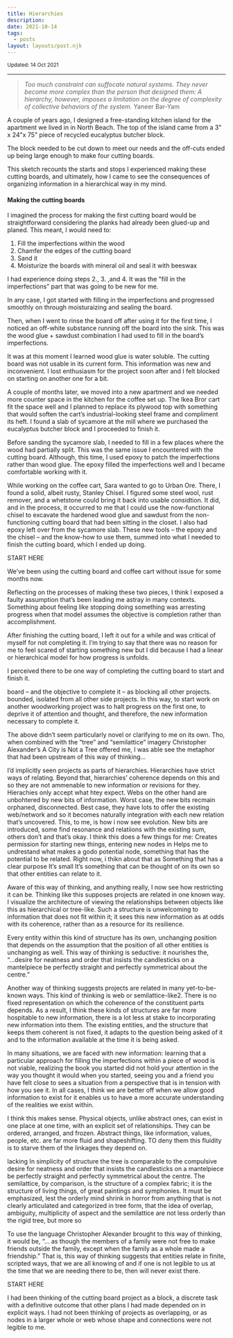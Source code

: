 ```yaml
---
title: Hierarchies
description: 
date: 2021-10-14
tags:
  - posts
layout: layouts/post.njk
---
```


<small>Updated: 14 Oct 2021</small><br>

---
> _Too much constraint can suffocate natural systems. They never become more complex than the person that designed them: A hierarchy, however, imposes a limitation on the degree of complexity of collective behaviors of the system._  Yaneer Bar-Yam

A couple of years ago, I designed a free-standing kitchen island for the apartment we lived in in North Beach. The top of the island came from a 3" x 24"x 75" piece of recycled eucalyptus butcher block.

The block needed to be cut down to meet our needs and the off-cuts ended up being large enough to make four cutting boards. 

This sketch recounts the starts and stops I experienced making these cutting boards, and ultimately, how I came to see the consequences of organizing information in a hierarchical way in my mind.


#### Making the cutting boards
I imagined the process for making the first cutting board would be straightforward considering the planks had already been glued-up and planed. This meant, I would need to:
1. Fill the imperfections within the wood
2. Chamfer the edges of the cutting board
3. Sand it 
4. Moisturize the boards with mineral oil and seal it with beeswax

I had experience doing steps 2., 3. ,and 4. It was the "fill in the imperfections” part that was going to be new for me.

In any case, I got started with filling in the imperfections and progressed smoothly on through moisturaizing and sealing the board. 

Then, when I went to rinse the board off after using it for the first time, I noticed an off-white substance running off the board into the sink. This was the wood glue + sawdust combination I had used to fill in the board’s imperfections. 

It was at this moment I learned wood glue is water soluble. The cutting board was not usable in its current form. This information was new and inconvenient. I lost enthusiasm for the project soon after and I felt blocked on starting on another one for a bit.

A couple of months later, we moved into a new apartment and we needed more counter space in the kitchen for the coffee set up. The Ikea Bror cart fit the space well and I planned to replace its plywood top with something that would soften the cart’s industrial-looking steel frame and compliment its heft. I found a slab of sycamore at the mill where we purchased the eucalyptus butcher block and I proceeded to finish it.

Before sanding the sycamore slab, I needed to fill in a few places where the wood had partially split. This was the same issue I encountered with the cutting board. Although, this time, I used epoxy to patch the imperfections rather than wood glue. The epoxy filled the imperfections well and I became comfortable working with it. 

While working on the coffee cart, Sara wanted to go to Urban Ore. There, I found a solid, albeit rusty, Stanley Chisel. I figured some steel wool, rust remover, and a whetstone could bring it back into usable considtion. It did, and in the process, it occurred to me that I could use the now-functional chisel to excavate the hardened wood glue and sawdust from the non-functioning  cutting board that had been sitting in the closet. I also had epoxy left over from the sycamore slab. These new tools – the epoxy and the chisel – and the know-how to use them, summed into what I needed to finish the cutting board, which I ended up doing.

START HERE

We’ve been using the cutting board and coffee cart without issue for some months now. 

Reflecting on the processes of making these two pieces, I think I exposed a faulty assumption that’s been leading me astray in many contexts. Something about feeling like stopping doing something was arresting progress when that model assumes the objective is completion rather than accomplishment. 

After finishing the cutting board, I left it out for a while and was critical of myself for not completing it. I’m trying to say that there was no reason for me to feel scared of starting something new but I did because I had a linear or hierarchical model for how progress is unfolds.

I perceived there to be one way of completing the cutting board to start and finish it.


 board – and the objective to complete it – as blocking all other projects. bounded, isolated from all other side projects. In this way, to start work on another woodworking project was to halt progress on the first one, to deprive it of attention and thought, and therefore, the new information necessary to complete it.

The above didn’t seem particularly novel or clarifying to me on its own. Tho, when combined with the “tree” and “semilattice” imagery Christopher Alexander’s A City is Not a Tree offered me, I was able see the metaphor that had been upstream of this way of thinking…

I’d implicitly seen projects as parts of hierarchies. Hierarchies have strict ways of relating. Beyond that, hierarchies’ coherence depends on this  and so they are not ammenable to new information or revisions for they. Hierachies only accept what htey expect. Webs on the other hand are unbohtered by new bits of information. Worst case, the new bits recmain orphaned, disconnected. Best case, they have lots to offer the existing web/network and so it becomes naturally integration with each new relation that’s uncovered. This, to me, is how i now see evolution. New bits are introduced, some find resonance and relatiions with the existing sum, others don’t and that’s okay.  I think this does a few things for me:
Creates permission for starting new things, entering new nodes in
Helps me to undrestand what makes a godo potential node, something that has the potential to be related. Right now, i thikn about that as
Something that has a clear purpose
It’s small
It’s something that can be thought of on its own so that other entities can relate to it.

Aware of this way of thinking, and anything really, I now see how restricting it can be. Thinking like this supposes projects are related in one known way. I visualize the architecture of viewing the relationships between objects  like this as hierarchical or tree-like. Such a structure is unwelcoming to information that does not fit within it; it sees this new information as at odds with its coherence, rather than as a resource for its resilience.

Every entity within this kind of structure has its own, unchanging position that depends on the assumption that the position of all other entities is unchanging as well. This way of thinking is seductive: it nourishes the, “...desire for neatness and order that insists the candlesticks on a mantelpiece be perfectly straight and perfectly symmetrical about the centre.” 

Another way of thinking suggests projects are related in many yet-to-be-known ways. This kind of thinking is web or semilattice-like2. There is no fixed representation on which the coherence of the constituent parts depends. As a result, I think these kinds of structures are far more hospitable to new information, there is a lot less at stake to incorporating new information into them. The existing entities, and the structure that keeps them coherent is not fixed, it adapts to the question being asked of it and to the information available at the time it is being asked. 

In many situations, we are faced with new information: learning that a particular approach for filling the imperfections within a piece of wood is not viable, realizing the book you started did not hold your attention in the way you thought it would when you started, seeing you and a friend you have felt close to sees a situation from a perspective that is in tension with how you see it. In all cases, I think we are better off when we allow good information to exist for it enables us to have a more accurate understanding of the realities we exist within. 









I think this makes sense. Physical objects, unlike abstract ones, can exist in one place at one time, with an explicit set of relationships. They can be ordered, arranged, and frozen. Abstract things, like information, values, people, etc. are far more fluid and shapeshifting. TO deny them this fluidity is to starve them of the linkages they depend on.

lacking In simplicity of structure the tree is comparable to the compulsive desire for neatness and order that insists the candlesticks on a mantelpiece be perfectly straight and perfectly symmetrical about the centre. The semilattice, by comparison, is the structure of a complex fabric; it is the structure of living things, of great paintings and symphonies. It must be emphasized, lest the orderly mind shrink in horror from anything that is not clearly articulated and categorized in tree form, that the idea of overlap, ambiguity, multiplicity of aspect and the semilattice are not less orderly than the rigid tree, but more so


To use the language Christopher Alexander brought to this way of thinking, it would be, “... as though the members of a family were not free to make friends outside the family, except when the family as a whole made a friendship.” That is, this way of thinking suggests that entities relate in finite, scripted ways, that we are all knowing of and if one is not legible to us at the time that we are needing there to be, then will never exist there.

START HERE

 I had been thinking of the cutting board project as a block, a discrete task with a definitive outcome that other plans I had made depended on in explicit ways. I had not been thinking of projects as overlapping, or as nodes in a larger whole or web whose shape and connections were not legible to me. 
